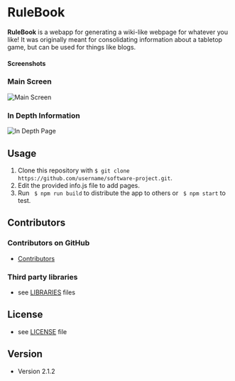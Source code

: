 RuleBook
======
**RuleBook** is a webapp for generating a wiki-like webpage for whatever you like! It was originally meant for consolidating information about a tabletop game, but can be used for things like blogs.

#### Screenshots
### Main Screen
![Main Screen](https://github.com/Alan19/vigilant-adventure/blob/master/screenshots/Main%20Screen.png)

### In Depth Information
![In Depth Page](https://github.com/Alan19/vigilant-adventure/blob/master/screenshots/In%20Depth.png)

## Usage
1. Clone this repository with ```$ git clone https://github.com/username/software-project.git```.
1. Edit the provided info.js file to add pages.
1. Run 
``` $ npm run build```
to distribute the app to others or ``` $ npm start``` to test.

## Contributors

### Contributors on GitHub
* [Contributors](https://github.com/username/sw-name/graphs/contributors)

### Third party libraries
* see [LIBRARIES](https://github.com/Alan19/vigilant-adventure/blob/router/libraries.md) files

## License 
* see [LICENSE](https://github.com/Alan19/vigilant-adventure/blob/master/LICENSE) file

## Version 
* Version 2.1.2
